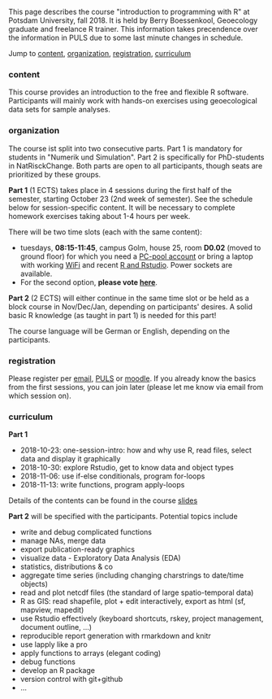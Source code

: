 This page describes the course "introduction to programming with R" at Potsdam University, fall 2018. 
It is held by Berry Boessenkool, Geoecology graduate and freelance R trainer.
This information takes precendence over the information in PULS due to some last minute changes in schedule.

Jump to [content](#content), [organization](#organization), [registration](#registration), [curriculum](#curriculum)


### content

This course provides an introduction to the free and flexible R software. 
Participants will mainly work with hands-on exercises using geoecological data sets for sample analyses. 


### organization

The course ist split into two consecutive parts.
Part 1 is mandatory for students in "Numerik und Simulation".
Part 2 is specifically for PhD-students in NatRisckChange.
Both parts are open to all participants, though seats are prioritized by these groups.

**Part 1** (1 ECTS) takes place in 4 sessions during the first half of the semester, 
starting October 23 (2nd week of semester). See the schedule below for session-specific content. 
It will be necessary to complete homework exercises taking about 1-4 hours per week. 

There will be two time slots (each with the same content):

* tuesdays, **08:15-11:45**, campus Golm, house 25, room **D0.02** (moved to ground floor) for which you need a 
[PC-pool account](https://www.chem.uni-potsdam.de/groups/pools/Studierende/studierende.html) 
or bring a laptop with working [WiFi](http://www.zeik.uni-potsdam.de/wlan.html) and 
recent [R and Rstudio](https://github.com/brry/course#install). Power sockets are available.
* For the second option, **please vote [here](https://doodle.com/poll/aynavpbwc7f6se2v)**.


**Part 2** (2 ECTS) will either continue in the same time slot or be held as a block course in Nov/Dec/Jan, depending on participants' desires.
A solid basic R knowledge (as taught in part 1) is needed for this part!

The course language will be German or English, depending on the participants.


### registration 
Please register per [email](mailto:berry-b@gmx.de), [PULS](https://puls.uni-potsdam.de/qisserver/rds?state=verpublish&publishContainer=lectureContainer&publishid=69945) 
or [moodle](https://moodle2.uni-potsdam.de/course/view.php?id=17994).
If you already know the basics from the first sessions, you can join later 
(please let me know via email from which session on).


### curriculum
**Part 1**

- 2018-10-23: one-session-intro: how and why use R, read files, select data and display it graphically
- 2018-10-30: explore Rstudio, get to know data and object types
- 2018-11-06: use if-else conditionals, program for-loops
- 2018-11-13: write functions, program apply-loops

Details of the contents can be found in the course [slides](https://github.com/brry/course#slides)

**Part 2** will be specified with the participants. Potential topics include

- write and debug complicated functions
- manage NAs, merge data
- export publication-ready graphics
- visualize data - Exploratory Data Analysis (EDA)
- statistics, distributions & co
- aggregate time series (including changing charstrings to date/time objects)
- read and plot netcdf files (the standard of large spatio-temporal data)
- R as GIS: read shapefile, plot + edit interactively, export as html (sf, mapview, mapedit)
- use Rstudio effectively (keyboard shortcuts, rskey, project management, document outline, ...)
- reproducible report generation with rmarkdown and knitr
- use lapply like a pro
- apply functions to arrays (elegant coding)
- debug functions
- develop an R package
- version control with git+github
- ... 
